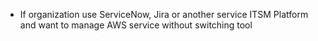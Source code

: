 - If organization use ServiceNow, Jira or another service ITSM Platform and want to manage AWS service without switching tool